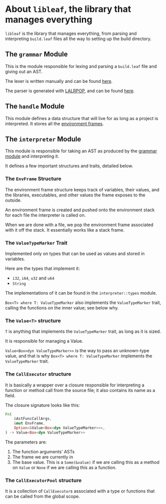 # About `libleaf`, the library that manages everything

`libleaf` is the library that manages everything, from parsing
and interpreting `build.leaf` files all the way to setting up
the build directory.

## The `grammar` Module

This is the module responsible for lexing and parsing a `build.leaf`
file and giving out an AST.

The lexer is written manually and can be found [here][lexer_link].

The parser is generated with [LALRPOP](https://github.com/lalrpop/lalrpop),
and can be found [here][lalrpop_parser_link].


## The `handle` Module

This module defines a data structure that will live for as long as a project is
interpreted. It stores all the [environment frames](#the-envframe-structure).

## The `interpreter` Module

This module is responsible for taking an AST as produced by the [grammar module](#the-grammar-module)
and interpreting it.

It defines a few important structures and traits, detailed below.

### The `EnvFrame` Structure

The environment frame structure keeps track of variables, their values, and the libraries,
executables, and other values the frame exposes to the outside.

An environment frame is created and pushed onto the environment stack
for each file the interpreter is called on.

When we are done with a file, we pop the environment frame associated with it off the stack.
It essentially works like a stack frame.

### The `ValueTypeMarker` Trait

Implemented only on types that can be used as values and stored in variables.

Here are the types that implement it:
- `i32`, `i64`, `u32` and `u64`
- `String`

The implementations of it can be found in the `interpreter::types` module.

`Box<T> where T: ValueTypeMarker` also implements the `ValueTypeMarker` trait,
calling the functions on the inner value; see below why.

### The `Value<T>` structure

`T` is anything that implements the `ValueTypeMarker` trait, as long as it is sized.

It is responsible for managing a Value.

`Value<Box<dyn ValueTypeMarker>>` is the way to pass an unknown-type value, and 
that is why `Box<T> where T: ValueTypeMarker` implements the `ValueTypeMarker` trait.

### The `CallExecutor` structure

It is basically a wrapper over a closure responsible for interpreting a function or method call
from the source file; it also contains its name as a field.

The closure signature looks like this:
```rust
Fn(
    &AstFuncCallArgs,
    &mut EnvFrame,
    Option<&Value<Box<dyn ValueTypeMarker>>>,
) -> Value<Box<dyn ValueTypeMarker>>
```

The parameters are:
1. The function arguments' ASTs
2. The frame we are currently in
3. The base value. This is a `Some(&value)` if we are calling this as a method on `Value`
or `None` if we are calling this as a function.

### The `CallExecutorPool` structure

It is a collection of `CallExecutor`s associated with a type or functions that can be
called from the global scope.

[lexer_link]: https://github.com/dblanovschi/leafbuild/blob/master/libleaf/src/grammar/lexer.rs
[lalrpop_parser_link]: https://github.com/dblanovschi/leafbuild/blob/master/libleaf/src/grammar/leafparser.lalrpop